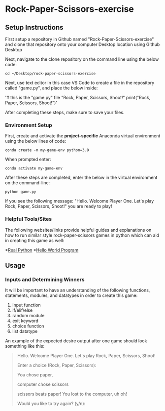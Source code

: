 # Rock-Paper-Scissors-exercise

## Setup Instructions
First setup a repository in Github named "Rock-Paper-Scissors-exercise" and clone that repository onto your computer Desktop location using Github Desktop

Next, navigate to the clone repository on the command line using the below code:
```
cd ~/Desktop/rock-paper-scissors-exercise
```

Next, use text editor in this case VS Code to create a file in the repository called "game.py", and place the below inside:

'# this is the "game.py" file
"Rock, Paper, Scissors, Shoot!"
print("Rock, Paper, Scissors, Shoot!")'

After completing these steps, make sure to save your files.

### Environment Setup

First, create and activate the **project-specific** Anaconda virtual environment using the below lines of code:
```
conda create -n my-game-env python=3.8
```

When prompted enter: 
```
conda activate my-game-env
```

After these steps are completed, enter the below in the virtual environment on the command-line:
```
python game.py
```
If you see the following message: "Hello. Welcome Player One. Let's play Rock, Paper, Scissors, Shoot!" you are ready to play!

### Helpful Tools/Sites

The following websites/links provide helpful guides and explanations on how to run similar style rock-paper-scissors games in python which can aid in creating this game as well:

*[Real Python](https://realpython.com/python-rock-paper-scissors/)
*[Hello World Program](https://thehelloworldprogram.com/python/python-game-rock-paper-scissors/)


## Usage

### Inputs and Determining Winners

It will be important to have an understanding of the following functions, statements, modules, and datatypes in order to create this game:

1. input function
2. if/elif/else 
3. random module
4. exit keyword
5. choice function
6. list datatype


An example of the expected desire output after one game should look something like this:
>Hello. Welcome Player One. Let's play Rock, Paper, Scissors, Shoot!
>
>Enter a choice (Rock, Paper, Scissors): 
>
>You chose paper, 
>
>computer chose scissors
>
>scissors beats paper! You lost to the computer, uh oh!
>
>Would you like to try again? (y/n):